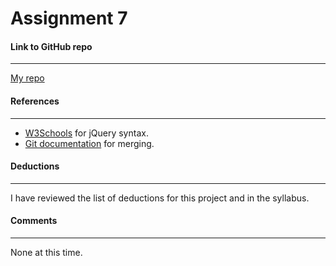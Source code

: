 # Assignment 7

#### Link to GitHub repo
---
[My repo](https://github.com/liveoutloud/assignment-7_boone_janetta)

#### References
---
- [W3Schools](https://www.w3schools.com/) for jQuery syntax.
- [Git documentation](https://git-scm.com/book/en/v2/Git-Branching-Basic-Branching-and-Merging) for merging.

#### Deductions
---
I have reviewed the list of deductions for this project and in the syllabus.

#### Comments
---
None at this time.
